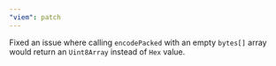 ```yaml
---
"viem": patch
---
```


Fixed an issue where calling `encodePacked` with an empty `bytes[]` array would return an `Uint8Array` instead of `Hex` value.

